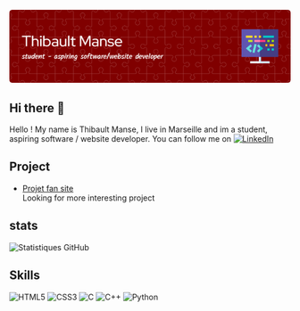 ![Header](./github-header.png)

## Hi there 👋
Hello ! My name is Thibault Manse, I live in Marseille and im a student, aspiring software / website developer. You can follow me on
[![LinkedIn](https://raw.githubusercontent.com/MartinHeinz/MartinHeinz/master/linkedin-3-16.png)](https://www.linkedin.com/in/thibault-manse-0aaa56328/)

## Project

- [Projet fan site](https://github.com/thibault-manse/job1)  
Looking for more interesting project
## stats
![Statistiques GitHub](https://github-readme-stats.vercel.app/api?username=thibault-manse&show_icons=true&theme=radical)

## Skills
![HTML5](https://img.shields.io/badge/HTML5-E34F26?style=for-the-badge&logo=html5&logoColor=white)
![CSS3](https://img.shields.io/badge/CSS3-1572B6?style=for-the-badge&logo=css3&logoColor=white)
![C](https://img.shields.io/badge/C-A8B9CC?style=for-the-badge&logo=c&logoColor=white)
![C++](https://img.shields.io/badge/C%2B%2B-00599C?style=for-the-badge&logo=c%2B%2B&logoColor=white)
![Python](https://img.shields.io/badge/Python-3776AB?style=for-the-badge&logo=python&logoColor=white)
<!--
**mitchigo45/mitchigo45** is a ✨ _special_ ✨ repository because its `README.md` (this file) appears on your GitHub profile.

Here are some ideas to get you started:

- 🔭 I’m currently working on ...
- 🌱 I’m currently learning ...
- 👯 I’m looking to collaborate on ...
- 🤔 I’m looking for help with ...
- 💬 Ask me about ...
- 📫 How to reach me: ...
- 😄 Pronouns: ...
- ⚡ Fun fact: ...
-->
